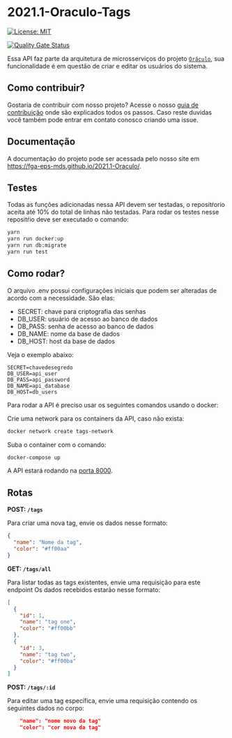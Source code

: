 # 2021.1-Oraculo-Tags

[![License: MIT](https://img.shields.io/badge/License-MIT-blue.svg)](https://opensource.org/licenses/gpl-3.0.html)

[![Quality Gate Status](https://sonarcloud.io/api/project_badges/measure?project=fga-eps-mds_2021.1-Oraculo-Tags&metric=alert_status)](https://sonarcloud.io/dashboard?id=fga-eps-mds_2021.1-Oraculo-Tags)

Essa API faz parte da arquitetura de microsserviços do projeto [`Oráculo`](https://github.com/fga-eps-mds/2021.1-Oraculo), sua funcionalidade é em questão de criar e editar os usuários do sistema.

## Como contribuir?

Gostaria de contribuir com nosso projeto? Acesse o nosso [guia de contribuição](https://fga-eps-mds.github.io/2021.1-Oraculo/CONTRIBUTING/) onde são explicados todos os passos.
Caso reste duvidas você também pode entrar em contato conosco criando uma issue.

## Documentação

A documentação do projeto pode ser acessada pelo nosso site em https://fga-eps-mds.github.io/2021.1-Oraculo/.

## Testes

Todas as funções adicionadas nessa API devem ser testadas, o repositŕorio aceita até 10% do total de linhas não testadas. Para rodar os testes nesse repositŕio deve ser executado o comando:

```bash
yarn
yarn run docker:up
yarn run db:migrate
yarn run test
```

## Como rodar?

O arquivo .env possui configurações iniciais que podem ser alteradas de acordo com a necessidade. São elas:

- SECRET: chave para criptografia das senhas
- DB_USER: usuário de acesso ao banco de dados
- DB_PASS: senha de acesso ao banco de dados
- DB_NAME: nome da base de dados
- DB_HOST: host da base de dados

Veja o exemplo abaixo:

```
SECRET=chavedesegredo
DB_USER=api_user
DB_PASS=api_password
DB_NAME=api_database
DB_HOST=db_users
```

Para rodar a API é preciso usar os seguintes comandos usando o docker:

Crie uma network para os containers da API, caso não exista:

```bash
docker network create tags-network
```

Suba o container com o comando:

```bash
docker-compose up
```

A API estará rodando na [porta 8000](http://localhost:8002).

## Rotas

**POST: `/tags`**

Para criar uma nova tag, envie os dados nesse formato:

```json
{
  "name": "Nome da tag",
  "color": "#ff00aa"
}
```

**GET: `/tags/all`**

Para listar todas as tags existentes, envie uma requisição para este endpoint
Os dados recebidos estarão nesse formato:

```json
[
  {
    "id": 1,
    "name": "tag one",
    "color": "#ff00bb"
  },
  {
    "id": 3,
    "name": "tag two",
    "color": "#ff00ba"
  }
]
```

**POST: `/tags/:id`**

Para editar uma tag específica, envie uma requisição contendo os seguintes
dados no corpo:

```json
    "name": "nome novo da tag"
    "color": "cor nova da tag"
```
